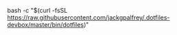 bash -c "$(curl -fsSL https://raw.githubusercontent.com/jackgpalfrey/.dotfiles-devbox/master/bin/dotfiles)"
